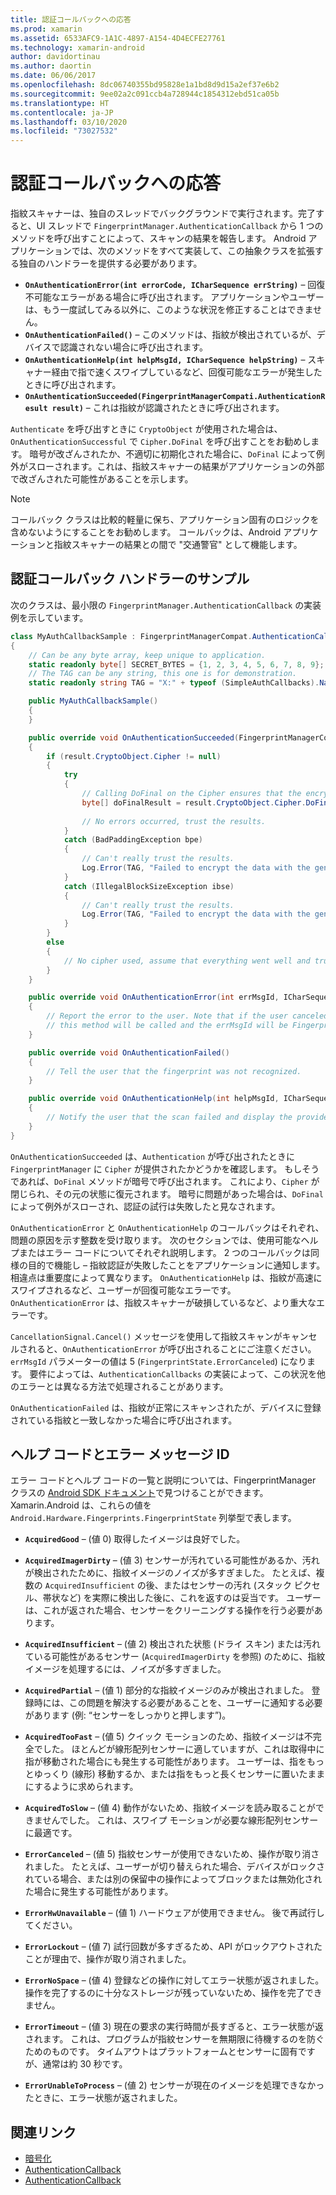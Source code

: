 ```yaml
---
title: 認証コールバックへの応答
ms.prod: xamarin
ms.assetid: 6533AFC9-1A1C-4897-A154-4D4ECFE27761
ms.technology: xamarin-android
author: davidortinau
ms.author: daortin
ms.date: 06/06/2017
ms.openlocfilehash: 8dc06740355bd95828e1a1bd8d9d15a2ef37e6b2
ms.sourcegitcommit: 9ee02a2c091ccb4a728944c1854312ebd51ca05b
ms.translationtype: HT
ms.contentlocale: ja-JP
ms.lasthandoff: 03/10/2020
ms.locfileid: "73027532"
---
```

# <a name="responding-to-authentication-callbacks"></a>認証コールバックへの応答

指紋スキャナーは、独自のスレッドでバックグラウンドで実行されます。完了すると、UI スレッドで `FingerprintManager.AuthenticationCallback` から 1 つのメソッドを呼び出すことによって、スキャンの結果を報告します。 Android アプリケーションでは、次のメソッドをすべて実装して、この抽象クラスを拡張する独自のハンドラーを提供する必要があります。

- **`OnAuthenticationError(int errorCode, ICharSequence errString)`** &ndash; 回復不可能なエラーがある場合に呼び出されます。 アプリケーションやユーザーは、もう一度試してみる以外に、このような状況を修正することはできません。
- **`OnAuthenticationFailed()`** &ndash; このメソッドは、指紋が検出されているが、デバイスで認識されない場合に呼び出されます。
- **`OnAuthenticationHelp(int helpMsgId, ICharSequence helpString)`** &ndash; スキャナー経由で指で速くスワイプしているなど、回復可能なエラーが発生したときに呼び出されます。
- **`OnAuthenticationSucceeded(FingerprintManagerCompati.AuthenticationResult result)`** &ndash; これは指紋が認識されたときに呼び出されます。

`Authenticate` を呼び出すときに `CryptoObject` が使用された場合は、`OnAuthenticationSuccessful` で `Cipher.DoFinal` を呼び出すことをお勧めします。
暗号が改ざんされたか、不適切に初期化された場合に、`DoFinal` によって例外がスローされます。これは、指紋スキャナーの結果がアプリケーションの外部で改ざんされた可能性があることを示します。

> [!NOTE]
> コールバック クラスは比較的軽量に保ち、アプリケーション固有のロジックを含めないようにすることをお勧めします。 コールバックは、Android アプリケーションと指紋スキャナーの結果との間で "交通警官" として機能します。

## <a name="a-sample-authentication-callback-handler"></a>認証コールバック ハンドラーのサンプル

次のクラスは、最小限の `FingerprintManager.AuthenticationCallback` の実装例を示しています。 

```csharp
class MyAuthCallbackSample : FingerprintManagerCompat.AuthenticationCallback
{
    // Can be any byte array, keep unique to application.
    static readonly byte[] SECRET_BYTES = {1, 2, 3, 4, 5, 6, 7, 8, 9};
    // The TAG can be any string, this one is for demonstration.
    static readonly string TAG = "X:" + typeof (SimpleAuthCallbacks).Name;

    public MyAuthCallbackSample()
    {
    }

    public override void OnAuthenticationSucceeded(FingerprintManagerCompat.AuthenticationResult result)
    {
        if (result.CryptoObject.Cipher != null) 
        {
            try
            {
                // Calling DoFinal on the Cipher ensures that the encryption worked.
                byte[] doFinalResult = result.CryptoObject.Cipher.DoFinal(SECRET_BYTES);
    
                // No errors occurred, trust the results.              
            }
            catch (BadPaddingException bpe)
            {
                // Can't really trust the results.
                Log.Error(TAG, "Failed to encrypt the data with the generated key." + bpe);
            }
            catch (IllegalBlockSizeException ibse)
            {
                // Can't really trust the results.
                Log.Error(TAG, "Failed to encrypt the data with the generated key." + ibse);
            }
        }
        else
        {
            // No cipher used, assume that everything went well and trust the results.
        }
    }

    public override void OnAuthenticationError(int errMsgId, ICharSequence errString)
    {
        // Report the error to the user. Note that if the user canceled the scan,
        // this method will be called and the errMsgId will be FingerprintState.ErrorCanceled.
    }

    public override void OnAuthenticationFailed()
    {
        // Tell the user that the fingerprint was not recognized.
    }

    public override void OnAuthenticationHelp(int helpMsgId, ICharSequence helpString)
    {
        // Notify the user that the scan failed and display the provided hint.
    }
}
```

`OnAuthenticationSucceeded` は、`Authentication` が呼び出されたときに `FingerprintManager` に `Cipher` が提供されたかどうかを確認します。 もしそうであれば、`DoFinal` メソッドが暗号で呼び出されます。 これにより、`Cipher` が閉じられ、その元の状態に復元されます。 暗号に問題があった場合は、`DoFinal` によって例外がスローされ、認証の試行は失敗したと見なされます。

`OnAuthenticationError` と `OnAuthenticationHelp` のコールバックはそれぞれ、問題の原因を示す整数を受け取ります。 次のセクションでは、使用可能なヘルプまたはエラー コードについてそれぞれ説明します。 2 つのコールバックは同様の目的で機能し &ndash; 指紋認証が失敗したことをアプリケーションに通知します。 相違点は重要度によって異なります。 `OnAuthenticationHelp` は、指紋が高速にスワイプされるなど、ユーザーが回復可能なエラーです。`OnAuthenticationError` は、指紋スキャナーが破損しているなど、より重大なエラーです。

`CancellationSignal.Cancel()` メッセージを使用して指紋スキャンがキャンセルされると、`OnAuthenticationError` が呼び出されることにご注意ください。 `errMsgId` パラメーターの値は 5 (`FingerprintState.ErrorCanceled`) になります。 要件によっては、`AuthenticationCallbacks` の実装によって、この状況を他のエラーとは異なる方法で処理されることがあります。 

`OnAuthenticationFailed` は、指紋が正常にスキャンされたが、デバイスに登録されている指紋と一致しなかった場合に呼び出されます。 

## <a name="help-codes-and-error-message-ids"></a>ヘルプ コードとエラー メッセージ ID 

エラー コードとヘルプ コードの一覧と説明については、FingerprintManager クラスの [Android SDK ドキュメント](https://developer.android.com/reference/android/hardware/fingerprint/FingerprintManager.html#FINGERPRINT_ACQUIRED_GOOD)で見つけることができます。 Xamarin.Android は、これらの値を `Android.Hardware.Fingerprints.FingerprintState` 列挙型で表します。

- **`AcquiredGood`** &ndash; (値 0) 取得したイメージは良好でした。

- **`AcquiredImagerDirty`** &ndash; (値 3) センサーが汚れている可能性があるか、汚れが検出されたために、指紋イメージのノイズが多すぎました。 たとえば、複数の `AcquiredInsufficient` の後、またはセンサーの汚れ (スタック ピクセル、帯状など) を実際に検出した後に、これを返すのは妥当です。 ユーザーは、これが返された場合、センサーをクリーニングする操作を行う必要があります。

- **`AcquiredInsufficient`** &ndash; (値 2) 検出された状態 (ドライ スキン) または汚れている可能性があるセンサー (`AcquiredImagerDirty` を参照) のために、指紋イメージを処理するには、ノイズが多すぎました。

- **`AcquiredPartial`** &ndash; (値 1) 部分的な指紋イメージのみが検出されました。 登録時には、この問題を解決する必要があることを、ユーザーに通知する必要があります (例: &ldquo;センサーをしっかりと押します&rdquo;)。

- **`AcquiredTooFast`** &ndash; (値 5) クイック モーションのため、指紋イメージは不完全でした。 ほとんどが線形配列センサーに適していますが、これは取得中に指が移動された場合にも発生する可能性があります。 ユーザーは、指をもっとゆっくり (線形) 移動するか、または指をもっと長くセンサーに置いたままにするように求められます。

- **`AcquiredToSlow`** &ndash; (値 4) 動作がないため、指紋イメージを読み取ることができませんでした。 これは、スワイプ モーションが必要な線形配列センサーに最適です。

- **`ErrorCanceled`** &ndash; (値 5) 指紋センサーが使用できないため、操作が取り消されました。 たとえば、ユーザーが切り替えられた場合、デバイスがロックされている場合、または別の保留中の操作によってブロックまたは無効化された場合に発生する可能性があります。

- **`ErrorHwUnavailable`** &ndash; (値 1) ハードウェアが使用できません。 後で再試行してください。

- **`ErrorLockout`** &ndash; (値 7) 試行回数が多すぎるため、API がロックアウトされたことが理由で、操作が取り消されました。

- **`ErrorNoSpace`** &ndash; (値 4) 登録などの操作に対してエラー状態が返されました。操作を完了するのに十分なストレージが残っていないため、操作を完了できません。

- **`ErrorTimeout`** &ndash; (値 3) 現在の要求の実行時間が長すぎると、エラー状態が返されます。 これは、プログラムが指紋センサーを無期限に待機するのを防ぐためのものです。 タイムアウトはプラットフォームとセンサーに固有ですが、通常は約 30 秒です。

- **`ErrorUnableToProcess`** &ndash; (値 2) センサーが現在のイメージを処理できなかったときに、エラー状態が返されました。

## <a name="related-links"></a>関連リンク

- [暗号化](https://docs.oracle.com/javase/7/docs/api/javax/crypto/Cipher.html)
- [AuthenticationCallback](https://developer.android.com/reference/android/hardware/fingerprint/FingerprintManager.AuthenticationCallback.html)
- [AuthenticationCallback](https://developer.android.com/reference/android/support/v4/hardware/fingerprint/FingerprintManagerCompat.AuthenticationCallback.html)
